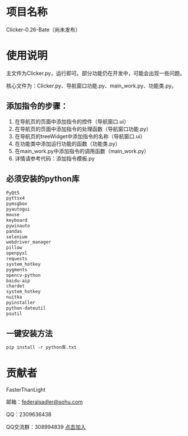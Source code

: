# 项目名称
Clicker-0.26-Bate（尚未发布）
# 使用说明
主文件为Clicker.py，运行即可。部分功能仍在开发中，可能会出现一些问题。

核心文件为：Clicker.py、导航窗口功能.py、main_work.py、功能类.py。
## 添加指令的步骤：
1. 在导航页的页面中添加指令的控件（导航窗口.ui）
2. 在导航页的页面中添加指令的处理函数（导航窗口功能.py）
3. 在导航页的treeWidget中添加指令的名称（导航窗口.ui）
4. 在功能类中添加运行功能的函数（功能类.py）
5. 在main_work.py中添加指令的调用函数（main_work.py）
6. 详情请参考代码：添加指令模板.py
## 必须安装的python库
```txt
PyQt5
pyttsx4
pymsgbox
pyautogui
mouse
keyboard
pywinauto
pandas
selenium
webdriver_manager
pillow
openpyxl
requests
system_hotkey
pygments
opencv-python
baidu-aip
chardet
system_hotkey
nuitka
pyinstaller
python-dateutil
psutil
```
## 一键安装方法
```txt
pip install -r python库.txt
```
# 贡献者
FasterThanLight

邮箱：federalsadler@sohu.com

QQ：2309636438

QQ交流群：308994839    [点击加入](https://qm.qq.com/q/3ih3PE16Mg)